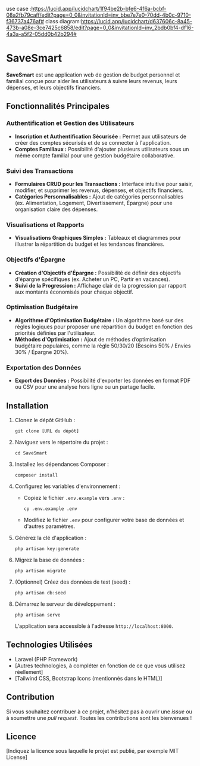 use case :https://lucid.app/lucidchart/1f94be2b-bfe6-4f6a-bcbf-08a2fb79caff/edit?page=0_0&invitationId=inv_bbe7e7e0-70dd-4b0c-9710-f36737a476af#
class diagram:https://lucid.app/lucidchart/d637606c-8a45-473b-a08e-3ce7425c6858/edit?page=0_0&invitationId=inv_2bdb0bf4-df16-4a3a-a5f2-05dd0b42b294#



# SaveSmart

**SaveSmart** est une application web de gestion de budget personnel et familial conçue pour aider les utilisateurs à suivre leurs revenus, leurs dépenses, et leurs objectifs financiers.

## Fonctionnalités Principales

### Authentification et Gestion des Utilisateurs 
*   **Inscription et Authentification Sécurisée :** Permet aux utilisateurs de créer des comptes sécurisés et de se connecter à l'application.
*   **Comptes Familiaux :** Possibilité d'ajouter plusieurs utilisateurs sous un même compte familial pour une gestion budgétaire collaborative.

### Suivi des Transactions 

*   **Formulaires CRUD pour les Transactions :** Interface intuitive pour saisir, modifier, et supprimer les revenus, dépenses, et objectifs financiers.
*   **Catégories Personnalisables :** Ajout de catégories personnalisables (ex. Alimentation, Logement, Divertissement, Épargne) pour une organisation claire des dépenses.

### Visualisations et Rapports 

*   **Visualisations Graphiques Simples :** Tableaux et diagrammes pour illustrer la répartition du budget et les tendances financières.

### Objectifs d'Épargne 

*   **Création d'Objectifs d'Épargne :** Possibilité de définir des objectifs d'épargne spécifiques (ex. Acheter un PC, Partir en vacances).
*   **Suivi de la Progression :** Affichage clair de la progression par rapport aux montants économisés pour chaque objectif.

### Optimisation Budgétaire 

*   **Algorithme d'Optimisation Budgétaire :** Un algorithme basé sur des règles logiques pour proposer une répartition du budget en fonction des priorités définies par l'utilisateur.
*   **Méthodes d'Optimisation :** Ajout de méthodes d’optimisation budgétaire populaires, comme la règle 50/30/20 (Besoins 50% / Envies 30% / Épargne 20%).

### Exportation des Données 

*   **Export des Données :** Possibilité d'exporter les données en format PDF ou CSV pour une analyse hors ligne ou un partage facile.

## Installation

1.  Clonez le dépôt GitHub :

    ```
    git clone [URL du dépôt]
    ```

2.  Naviguez vers le répertoire du projet :

    ```
    cd SaveSmart
    ```

3.  Installez les dépendances Composer :

    ```
    composer install
    ```

4.  Configurez les variables d'environnement :

    *   Copiez le fichier `.env.example` vers `.env` :

        ```
        cp .env.example .env
        ```

    *   Modifiez le fichier `.env` pour configurer votre base de données et d'autres paramètres.

5.  Générez la clé d'application :

    ```
    php artisan key:generate
    ```

6.  Migrez la base de données :

    ```
    php artisan migrate
    ```

7.  (Optionnel) Créez des données de test (seed) :

    ```
    php artisan db:seed
    ```

8.  Démarrez le serveur de développement :

    ```
    php artisan serve
    ```

    L'application sera accessible à l'adresse `http://localhost:8000`.

## Technologies Utilisées

*   Laravel (PHP Framework)
*   [Autres technologies, à compléter en fonction de ce que vous utilisez réellement]
*   [Tailwind CSS, Bootstrap Icons (mentionnés dans le HTML)]

## Contribution

Si vous souhaitez contribuer à ce projet, n'hésitez pas à ouvrir une *issue* ou à soumettre une *pull request*. Toutes les contributions sont les bienvenues !

## Licence

[Indiquez la licence sous laquelle le projet est publié, par exemple MIT License]

